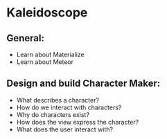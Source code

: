 # Kaleidoscope

## General:
* Learn about Materialize
* Learn about Meteor


## Design and build Character Maker:
* What describes a character?
* How do we interact with characters?
* Why do characters exist?
* How does the view express the character?
* What does the user interact with?